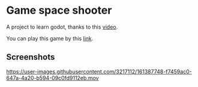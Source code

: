 # Game space shooter

A project to learn godot, thanks to this [video](https://www.youtube.com/watch?v=qZOOruWMRT8&list=PL6bQeQE-ybqAzXZlZCiRKCtu6RbkXLgmh).

You can play this game by this [link](https://xinyer.github.io/game_spaceshooter.html).

## Screenshots

https://user-images.githubusercontent.com/3217112/161387748-f7459ac0-647a-4a20-b594-09c0fd9112eb.mov


